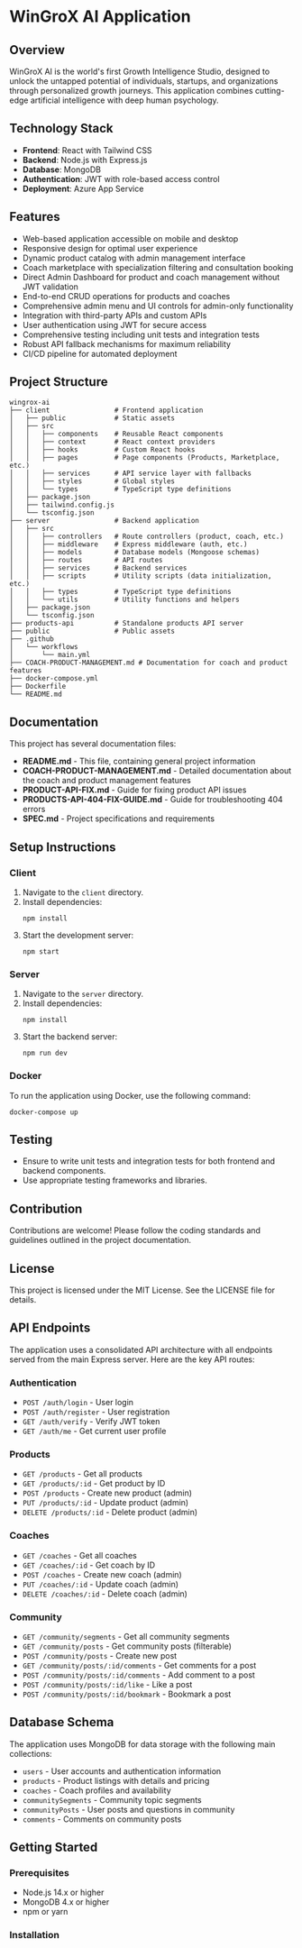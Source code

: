 # WinGroX AI Application

## Overview
WinGroX AI is the world's first Growth Intelligence Studio, designed to unlock the untapped potential of individuals, startups, and organizations through personalized growth journeys. This application combines cutting-edge artificial intelligence with deep human psychology.

## Technology Stack
- **Frontend**: React with Tailwind CSS
- **Backend**: Node.js with Express.js
- **Database**: MongoDB
- **Authentication**: JWT with role-based access control
- **Deployment**: Azure App Service

## Features
- Web-based application accessible on mobile and desktop
- Responsive design for optimal user experience
- Dynamic product catalog with admin management interface
- Coach marketplace with specialization filtering and consultation booking
- Direct Admin Dashboard for product and coach management without JWT validation
- End-to-end CRUD operations for products and coaches
- Comprehensive admin menu and UI controls for admin-only functionality
- Integration with third-party APIs and custom APIs
- User authentication using JWT for secure access
- Comprehensive testing including unit tests and integration tests
- Robust API fallback mechanisms for maximum reliability
- CI/CD pipeline for automated deployment

## Project Structure
```
wingrox-ai
├── client                # Frontend application
│   ├── public            # Static assets
│   ├── src
│   │   ├── components    # Reusable React components
│   │   ├── context       # React context providers
│   │   ├── hooks         # Custom React hooks
│   │   ├── pages         # Page components (Products, Marketplace, etc.)
│   │   ├── services      # API service layer with fallbacks
│   │   ├── styles        # Global styles
│   │   └── types         # TypeScript type definitions
│   ├── package.json
│   ├── tailwind.config.js
│   └── tsconfig.json
├── server                # Backend application
│   ├── src
│   │   ├── controllers   # Route controllers (product, coach, etc.)
│   │   ├── middleware    # Express middleware (auth, etc.)
│   │   ├── models        # Database models (Mongoose schemas)
│   │   ├── routes        # API routes
│   │   ├── services      # Backend services
│   │   ├── scripts       # Utility scripts (data initialization, etc.)
│   │   ├── types         # TypeScript type definitions
│   │   └── utils         # Utility functions and helpers
│   ├── package.json
│   └── tsconfig.json
├── products-api          # Standalone products API server
├── public                # Public assets
├── .github
│   └── workflows
│       └── main.yml
├── COACH-PRODUCT-MANAGEMENT.md # Documentation for coach and product features
├── docker-compose.yml
├── Dockerfile
└── README.md
```

## Documentation

This project has several documentation files:

- **README.md** - This file, containing general project information
- **COACH-PRODUCT-MANAGEMENT.md** - Detailed documentation about the coach and product management features
- **PRODUCT-API-FIX.md** - Guide for fixing product API issues
- **PRODUCTS-API-404-FIX-GUIDE.md** - Guide for troubleshooting 404 errors
- **SPEC.md** - Project specifications and requirements

## Setup Instructions

### Client
1. Navigate to the `client` directory.
2. Install dependencies:
   ```
   npm install
   ```
3. Start the development server:
   ```
   npm start
   ```

### Server
1. Navigate to the `server` directory.
2. Install dependencies:
   ```
   npm install
   ```
3. Start the backend server:
   ```
   npm run dev
   ```

### Docker
To run the application using Docker, use the following command:
```
docker-compose up
```

## Testing
- Ensure to write unit tests and integration tests for both frontend and backend components.
- Use appropriate testing frameworks and libraries.

## Contribution
Contributions are welcome! Please follow the coding standards and guidelines outlined in the project documentation.

## License
This project is licensed under the MIT License. See the LICENSE file for details.

## API Endpoints

The application uses a consolidated API architecture with all endpoints served from the main Express server. Here are the key API routes:

### Authentication
- `POST /auth/login` - User login
- `POST /auth/register` - User registration
- `GET /auth/verify` - Verify JWT token
- `GET /auth/me` - Get current user profile

### Products
- `GET /products` - Get all products
- `GET /products/:id` - Get product by ID
- `POST /products` - Create new product (admin)
- `PUT /products/:id` - Update product (admin)
- `DELETE /products/:id` - Delete product (admin)

### Coaches
- `GET /coaches` - Get all coaches
- `GET /coaches/:id` - Get coach by ID
- `POST /coaches` - Create new coach (admin)
- `PUT /coaches/:id` - Update coach (admin)
- `DELETE /coaches/:id` - Delete coach (admin)

### Community
- `GET /community/segments` - Get all community segments
- `GET /community/posts` - Get community posts (filterable)
- `POST /community/posts` - Create new post
- `GET /community/posts/:id/comments` - Get comments for a post
- `POST /community/posts/:id/comments` - Add comment to a post
- `POST /community/posts/:id/like` - Like a post
- `POST /community/posts/:id/bookmark` - Bookmark a post

## Database Schema

The application uses MongoDB for data storage with the following main collections:

- `users` - User accounts and authentication information
- `products` - Product listings with details and pricing
- `coaches` - Coach profiles and availability
- `communitySegments` - Community topic segments
- `communityPosts` - User posts and questions in community
- `comments` - Comments on community posts

## Getting Started

### Prerequisites
- Node.js 14.x or higher
- MongoDB 4.x or higher
- npm or yarn

### Installation